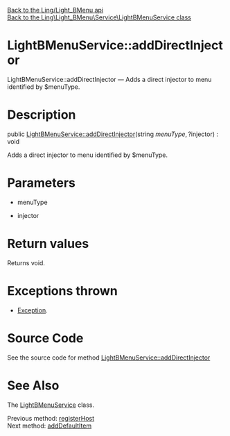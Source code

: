 [Back to the Ling/Light_BMenu api](https://github.com/lingtalfi/Light_BMenu/blob/master/doc/api/Ling/Light_BMenu.md)<br>
[Back to the Ling\Light_BMenu\Service\LightBMenuService class](https://github.com/lingtalfi/Light_BMenu/blob/master/doc/api/Ling/Light_BMenu/Service/LightBMenuService.md)


LightBMenuService::addDirectInjector
================



LightBMenuService::addDirectInjector — Adds a direct injector to menu identified by $menuType.




Description
================


public [LightBMenuService::addDirectInjector](https://github.com/lingtalfi/Light_BMenu/blob/master/doc/api/Ling/Light_BMenu/Service/LightBMenuService/addDirectInjector.md)(string $menuType, ?$injector) : void




Adds a direct injector to menu identified by $menuType.




Parameters
================


- menuType

    

- injector

    


Return values
================

Returns void.


Exceptions thrown
================

- [Exception](http://php.net/manual/en/class.exception.php).&nbsp;







Source Code
===========
See the source code for method [LightBMenuService::addDirectInjector](https://github.com/lingtalfi/Light_BMenu/blob/master/Service/LightBMenuService.php#L163-L174)


See Also
================

The [LightBMenuService](https://github.com/lingtalfi/Light_BMenu/blob/master/doc/api/Ling/Light_BMenu/Service/LightBMenuService.md) class.

Previous method: [registerHost](https://github.com/lingtalfi/Light_BMenu/blob/master/doc/api/Ling/Light_BMenu/Service/LightBMenuService/registerHost.md)<br>Next method: [addDefaultItem](https://github.com/lingtalfi/Light_BMenu/blob/master/doc/api/Ling/Light_BMenu/Service/LightBMenuService/addDefaultItem.md)<br>

